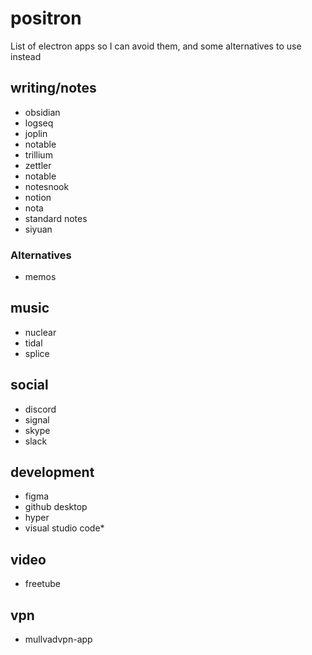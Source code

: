 # positron
List of electron apps so I can avoid them, and some alternatives to use instead

## writing/notes
* obsidian
* logseq
* joplin
* notable
* trillium
* zettler
* notable
* notesnook
* notion
* nota
* standard notes
* siyuan
### Alternatives
* memos
## music
* nuclear
* tidal
* splice

## social
* discord
* signal
* skype
* slack

## development
* figma
* github desktop
* hyper
* visual studio code*

## video
* freetube

## vpn
* mullvadvpn-app
